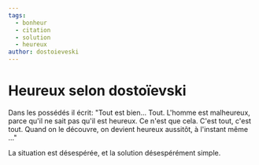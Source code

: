 ```yaml
---
tags:
  - bonheur
  - citation
  - solution
  - heureux
author: dostoieveski
---
```

# Heureux selon dostoïevski

Dans les possédés il écrit: "Tout est bien... Tout. L'homme est malheureux, parce qu'il ne sait pas qu'il est heureux. Ce n'est que cela. C'est tout, c'est tout. Quand on le découvre, on devient heureux aussitôt, à l'instant même ..."

La situation est désespérée, et la solution désespérément simple.

